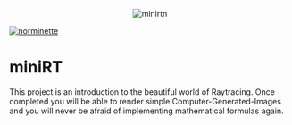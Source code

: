 <div align="center">

![minirtn](https://github.com/carlosrocha-dev/miniRT/assets/3737837/7b2b5dbb-0c42-4328-bc08-a1307a0d3f82)

</div>

[![norminette](https://github.com/carlosrocha-dev/miniRT/actions/workflows/main.yml/badge.svg?branch=main)](https://github.com/carlosrocha-dev/miniRT/actions/workflows/main.yml)
# miniRT
This project is an introduction to the beautiful world of Raytracing. Once completed you will be able to render simple Computer-Generated-Images and you will never be afraid of implementing mathematical formulas again.

